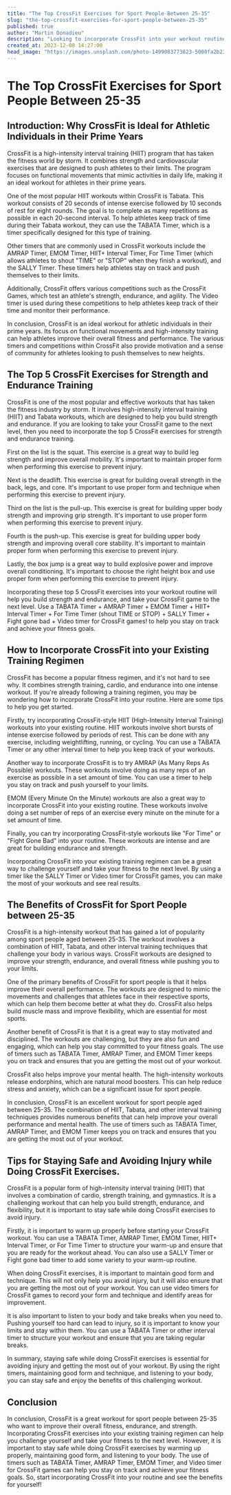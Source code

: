 ```yaml
---
title: "The Top CrossFit Exercises for Sport People Between 25-35"
slug: "the-top-crossfit-exercises-for-sport-people-between-25-35"
published: true
author: "Martin Donadieu"
description: "Looking to incorporate CrossFit into your workout routine? Check out our top exercises and tips for staying safe while improving strength and endurance."
created_at: 2023-12-08 14:27:00
head_image: "https://images.unsplash.com/photo-1499083773823-5000fa2b23e4?ixlib=rb-4.0.3&q=85&fm=jpg&crop=entropy&cs=srgb&w=1200"
---
```


# The Top CrossFit Exercises for Sport People Between 25-35

## **Introduction: Why CrossFit is Ideal for Athletic Individuals in their Prime Years**

CrossFit is a high-intensity interval training (HIIT) program that has taken the fitness world by storm. It combines strength and cardiovascular exercises that are designed to push athletes to their limits. The program focuses on functional movements that mimic activities in daily life, making it an ideal workout for athletes in their prime years.

One of the most popular HIIT workouts within CrossFit is Tabata. This workout consists of 20 seconds of intense exercise followed by 10 seconds of rest for eight rounds. The goal is to complete as many repetitions as possible in each 20-second interval. To help athletes keep track of time during their Tabata workout, they can use the TABATA Timer, which is a timer specifically designed for this type of training.

Other timers that are commonly used in CrossFit workouts include the AMRAP Timer, EMOM Timer, HIIT+ Interval Timer, For Time Timer (which allows athletes to shout "TIME" or "STOP" when they finish a workout), and the SALLY Timer. These timers help athletes stay on track and push themselves to their limits.

Additionally, CrossFit offers various competitions such as the CrossFit Games, which test an athlete's strength, endurance, and agility. The Video timer is used during these competitions to help athletes keep track of their time and monitor their performance.

In conclusion, CrossFit is an ideal workout for athletic individuals in their prime years. Its focus on functional movements and high-intensity training can help athletes improve their overall fitness and performance. The various timers and competitions within CrossFit also provide motivation and a sense of community for athletes looking to push themselves to new heights.

## **The Top 5 CrossFit Exercises for Strength and Endurance Training**

CrossFit is one of the most popular and effective workouts that has taken the fitness industry by storm. It involves high-intensity interval training (HIIT) and Tabata workouts, which are designed to help you build strength and endurance. If you are looking to take your CrossFit game to the next level, then you need to incorporate the top 5 CrossFit exercises for strength and endurance training.

First on the list is the squat. This exercise is a great way to build leg strength and improve overall mobility. It's important to maintain proper form when performing this exercise to prevent injury.

Next is the deadlift. This exercise is great for building overall strength in the back, legs, and core. It's important to use proper form and technique when performing this exercise to prevent injury.

Third on the list is the pull-up. This exercise is great for building upper body strength and improving grip strength. It's important to use proper form when performing this exercise to prevent injury.

Fourth is the push-up. This exercise is great for building upper body strength and improving overall core stability. It's important to maintain proper form when performing this exercise to prevent injury.

Lastly, the box jump is a great way to build explosive power and improve overall conditioning. It's important to choose the right height box and use proper form when performing this exercise to prevent injury.

Incorporating these top 5 CrossFit exercises into your workout routine will help you build strength and endurance, and take your CrossFit game to the next level. Use a TABATA Timer + AMRAP Timer + EMOM Timer + HIIT+ Interval Timer + For Time Timer (shout TIME or STOP) + SALLY Timer + Fight gone bad + Video timer for CrossFit games! to help you stay on track and achieve your fitness goals.

## **How to Incorporate CrossFit into your Existing Training Regimen**

CrossFit has become a popular fitness regimen, and it's not hard to see why. It combines strength training, cardio, and endurance into one intense workout. If you're already following a training regimen, you may be wondering how to incorporate CrossFit into your routine. Here are some tips to help you get started.

Firstly, try incorporating CrossFit-style HIIT (High-Intensity Interval Training) workouts into your existing routine. HIIT workouts involve short bursts of intense exercise followed by periods of rest. This can be done with any exercise, including weightlifting, running, or cycling. You can use a TABATA Timer or any other interval timer to help you keep track of your workouts.

Another way to incorporate CrossFit is to try AMRAP (As Many Reps As Possible) workouts. These workouts involve doing as many reps of an exercise as possible in a set amount of time. You can use a timer to help you stay on track and push yourself to your limits.

EMOM (Every Minute On the Minute) workouts are also a great way to incorporate CrossFit into your existing routine. These workouts involve doing a set number of reps of an exercise every minute on the minute for a set amount of time.

Finally, you can try incorporating CrossFit-style workouts like "For Time" or "Fight Gone Bad" into your routine. These workouts are intense and are great for building endurance and strength.

Incorporating CrossFit into your existing training regimen can be a great way to challenge yourself and take your fitness to the next level. By using a timer like the SALLY Timer or Video timer for CrossFit games, you can make the most of your workouts and see real results.

## **The Benefits of CrossFit for Sport People between 25-35**

CrossFit is a high-intensity workout that has gained a lot of popularity among sport people aged between 25-35. The workout involves a combination of HIIT, Tabata, and other interval training techniques that challenge your body in various ways. CrossFit workouts are designed to improve your strength, endurance, and overall fitness while pushing you to your limits. 

One of the primary benefits of CrossFit for sport people is that it helps improve their overall performance. The workouts are designed to mimic the movements and challenges that athletes face in their respective sports, which can help them become better at what they do. CrossFit also helps build muscle mass and improve flexibility, which are essential for most sports.

Another benefit of CrossFit is that it is a great way to stay motivated and disciplined. The workouts are challenging, but they are also fun and engaging, which can help you stay committed to your fitness goals. The use of timers such as TABATA Timer, AMRAP Timer, and EMOM Timer keeps you on track and ensures that you are getting the most out of your workout.

CrossFit also helps improve your mental health. The high-intensity workouts release endorphins, which are natural mood boosters. This can help reduce stress and anxiety, which can be a significant issue for sport people. 

In conclusion, CrossFit is an excellent workout for sport people aged between 25-35. The combination of HIIT, Tabata, and other interval training techniques provides numerous benefits that can help improve your overall performance and mental health. The use of timers such as TABATA Timer, AMRAP Timer, and EMOM Timer keeps you on track and ensures that you are getting the most out of your workout.

## **Tips for Staying Safe and Avoiding Injury while Doing CrossFit Exercises.**

CrossFit is a popular form of high-intensity interval training (HIIT) that involves a combination of cardio, strength training, and gymnastics. It is a challenging workout that can help you build strength, endurance, and flexibility, but it is important to stay safe while doing CrossFit exercises to avoid injury.

Firstly, it is important to warm up properly before starting your CrossFit workout. You can use a TABATA Timer, AMRAP Timer, EMOM Timer, HIIT+ Interval Timer, or For Time Timer to structure your warm-up and ensure that you are ready for the workout ahead. You can also use a SALLY Timer or Fight gone bad timer to add some variety to your warm-up routine.

When doing CrossFit exercises, it is important to maintain good form and technique. This will not only help you avoid injury, but it will also ensure that you are getting the most out of your workout. You can use video timers for CrossFit games to record your form and technique and identify areas for improvement.

It is also important to listen to your body and take breaks when you need to. Pushing yourself too hard can lead to injury, so it is important to know your limits and stay within them. You can use a TABATA Timer or other interval timer to structure your workout and ensure that you are taking regular breaks.

In summary, staying safe while doing CrossFit exercises is essential for avoiding injury and getting the most out of your workout. By using the right timers, maintaining good form and technique, and listening to your body, you can stay safe and enjoy the benefits of this challenging workout.

## **Conclusion**

In conclusion, CrossFit is a great workout for sport people between 25-35 who want to improve their overall fitness, endurance, and strength. Incorporating CrossFit exercises into your existing training regimen can help you challenge yourself and take your fitness to the next level. However, it is important to stay safe while doing CrossFit exercises by warming up properly, maintaining good form, and listening to your body. The use of timers such as TABATA Timer, AMRAP Timer, EMOM Timer, and Video timer for CrossFit games can help you stay on track and achieve your fitness goals. So, start incorporating CrossFit into your routine and see the benefits for yourself!